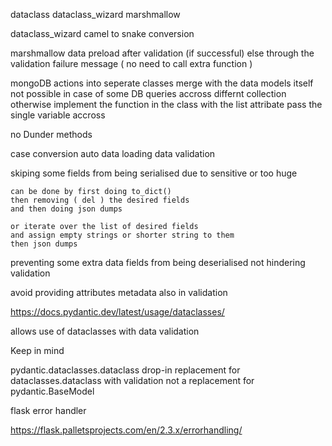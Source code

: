 dataclass
dataclass_wizard
marshmallow



dataclass_wizard
    camel to snake conversion


marshmallow
    data preload after validation (if successful)
    else through the validation failure message
    ( no need to call extra function )


mongoDB actions into
    seperate classes
    merge with the data models itself
        not possible in case of some DB queries accross differnt collection
        otherwise implement the function in the class with the  list attribate
            pass the single variable accross


no Dunder methods


case conversion
auto data loading
data validation

skiping some fields from being serialised due to
    sensitive
    or too huge

    can be done by first doing to_dict()
    then removing ( del ) the desired fields
    and then doing json dumps

    or iterate over the list of desired fields
    and assign empty strings or shorter string to them
    then json dumps


preventing some extra data fields from being deserialised
    not hindering validation

avoid providing attributes metadata also in validation



https://docs.pydantic.dev/latest/usage/dataclasses/

allows use of dataclasses with data validation

Keep in mind

pydantic.dataclasses.dataclass
    drop-in replacement for dataclasses.dataclass
        with validation
    not a replacement for pydantic.BaseModel



flask error handler

https://flask.palletsprojects.com/en/2.3.x/errorhandling/
